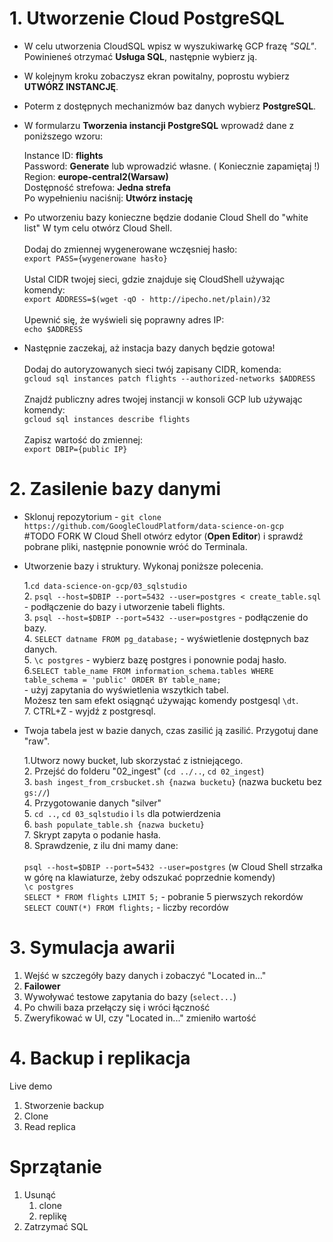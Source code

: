 # 1. Utworzenie Cloud PostgreSQL

- W celu utworzenia CloudSQL wpisz w wyszukiwarkę GCP frazę *"SQL"*. 
Powinieneś otrzymać **Usługa SQL**, następnie wybierz ją.

- W kolejnym kroku zobaczysz ekran powitalny, poprostu wybierz **UTWÓRZ INSTANCJĘ**.

- Poterm z dostępnych mechanizmów baz danych wybierz **PostgreSQL**.

- W formularzu **Tworzenia instancji PostgreSQL** wprowadź dane z poniższego wzoru:<br />

    Instance ID: **flights**<br />
    Password: **Generate** lub wprowadzić własne. ( Koniecznie zapamiętaj !)<br />
    Region: **europe-central2(Warsaw)**<br />
    Dostępność strefowa: **Jedna strefa**<br />
    Po wypełnieniu naciśnij:  **Utwórz instację** <br />

- Po utworzeniu bazy konieczne będzie dodanie Cloud Shell do "white list" 
W tym celu otwórz Cloud Shell. <br /><br />
	Dodaj do zmiennej wygenerowane wczęsniej hasło:<br />
	`export PASS={wygenerowane hasło}`
	<br /><br />
	Ustal CIDR twojej sieci, gdzie znajduje się CloudShell używając komendy:<br />
	`export ADDRESS=$(wget -qO - http://ipecho.net/plain)/32`
	<br /><br />
	Upewnić się, że wyświeli się poprawny adres IP:<br />
	`echo $ADDRESS`


- Następnie zaczekaj, aż instacja bazy danych będzie gotowa!<br /><br />
	Dodaj do autoryzowanych sieci twój zapisany CIDR, komenda:<br />
	`gcloud sql instances patch flights --authorized-networks $ADDRESS`<br /><br />
	Znajdź publiczny adres twojej instancji w konsoli GCP lub używając komendy:<br />
	`gcloud sql instances describe flights`<br /><br />
	Zapisz wartość do zmiennej:<br />
	`export DBIP={public IP}`<br />


# 2. Zasilenie bazy danymi 

- Sklonuj repozytorium - `git clone https://github.com/GoogleCloudPlatform/data-science-on-gcp`<br/> #TODO FORK
W Cloud Shell otwórz edytor (**Open Editor**) i sprawdź pobrane pliki, następnie ponownie wróć do Terminala.

- Utworzenie bazy i struktury. Wykonaj poniższe polecenia.

 	1.`cd data-science-on-gcp/03_sqlstudio`<br/>
 	2. `psql --host=$DBIP --port=5432 --user=postgres < create_table.sql`  - podłączenie do bazy i utworzenie tabeli flights.<br/>
	3. `psql --host=$DBIP --port=5432 --user=postgres` - podłączenie do bazy.<br/>
	4. `SELECT datname FROM pg_database;` - wyświetlenie dostępnych baz danych.<br/>
	5. `\c postgres` - wybierz bazę postgres i ponownie podaj hasło.<br/>
	6.`SELECT table_name
	FROM information_schema.tables
	WHERE table_schema = 'public'
	ORDER BY table_name;`<br /> - użyj zapytania do wyświetlenia wszytkich tabel.<br/> Możesz ten sam efekt osiągnąć używając komendy postgesql `\dt`.<br />
	7. CTRL+Z - wyjdź z postgresql.<br />


- Twoja tabela jest w bazie danych, czas zasilić ją zasilić. Przygotuj dane "raw".<br />


	1.Utworz nowy bucket, lub skorzystać z istniejącego.<br />
	2. Przejść do folderu "02_ingest" (`cd ../..`, `cd 02_ingest`)<br />
	3. `bash ingest_from_crsbucket.sh {nazwa bucketu}` (nazwa bucketu bez `gs://`)<br />
	4. Przygotowanie danych "silver" <br />
	5. `cd ..`, `cd 03_sqlstudio` i `ls` dla potwierdzenia <br />
	6. `bash populate_table.sh {nazwa bucketu}`<br />
	7. Skrypt zapyta o podanie hasła.<br />
	8. Sprawdzenie, z ilu dni mamy dane: <br /><br />
			`psql --host=$DBIP --port=5432 --user=postgres` (w Cloud Shell strzałka w górę na klawiaturze, żeby odszukać poprzednie komendy)<br />
			`\c postgres`<br />
			`SELECT * FROM flights LIMIT 5;` - pobranie 5 pierwszych rekordów <br />
			`SELECT COUNT(*) FROM flights;`  - liczby recordów <br />


# 3. Symulacja awarii
1. Wejść w szczegóły bazy danych i zobaczyć "Located in..."
2. **Failower**
3. Wywoływać testowe zapytania do bazy (`select...`)
4. Po chwili baza przełączy się i wróci łączność
5. Zweryfikować w UI, czy "Located in..." zmieniło wartość


# 4. Backup i replikacja
Live demo
1. Stworzenie backup
2. Clone
3. Read replica


# Sprzątanie
1. Usunąć
	1. clone 
	2. replikę
2. Zatrzymać SQL
